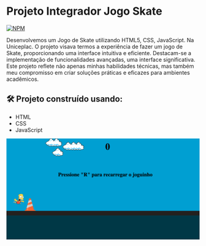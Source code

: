 # Projeto Integrador Jogo Skate

[![NPM](https://img.shields.io/npm/l/react)](https://github.com/henriquearaujooficial/JogoSkate/blob/main/LICENSE)

Desenvolvemos um Jogo de Skate utilizando HTML5, CSS, JavaScript. Na Uniceplac. O projeto visava termos a experiência de fazer um jogo de Skate, proporcionando uma interface intuitiva e eficiente. Destacam-se a implementação de funcionalidades avançadas, uma interface significativa. Este projeto reflete não apenas minhas habilidades técnicas, mas também meu compromisso em criar soluções práticas e eficazes para ambientes acadêmicos.

## 🛠️ Projeto construído usando:
- HTML
- CSS
- JavaScript

![Portfólio](https://github.com/henriquearaujooficial/JogoSkate/blob/main/telaprincipaljogoskate.png)
